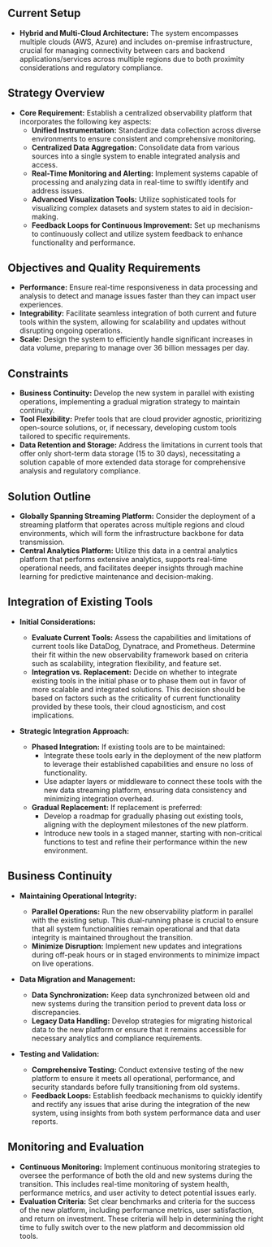 ## Current Setup
- **Hybrid and Multi-Cloud Architecture:** The system encompasses multiple clouds (AWS, Azure) and includes on-premise infrastructure, crucial for managing connectivity between cars and backend applications/services across multiple regions due to both proximity considerations and regulatory compliance.

## Strategy Overview
- **Core Requirement:** Establish a centralized observability platform that incorporates the following key aspects:
  - **Unified Instrumentation:** Standardize data collection across diverse environments to ensure consistent and comprehensive monitoring.
  - **Centralized Data Aggregation:** Consolidate data from various sources into a single system to enable integrated analysis and access.
  - **Real-Time Monitoring and Alerting:** Implement systems capable of processing and analyzing data in real-time to swiftly identify and address issues.
  - **Advanced Visualization Tools:** Utilize sophisticated tools for visualizing complex datasets and system states to aid in decision-making.
  - **Feedback Loops for Continuous Improvement:** Set up mechanisms to continuously collect and utilize system feedback to enhance functionality and performance.

## Objectives and Quality Requirements
- **Performance:** Ensure real-time responsiveness in data processing and analysis to detect and manage issues faster than they can impact user experiences.
- **Integrability:** Facilitate seamless integration of both current and future tools within the system, allowing for scalability and updates without disrupting ongoing operations.
- **Scale:** Design the system to efficiently handle significant increases in data volume, preparing to manage over 36 billion messages per day.

## Constraints
- **Business Continuity:** Develop the new system in parallel with existing operations, implementing a gradual migration strategy to maintain continuity.
- **Tool Flexibility:** Prefer tools that are cloud provider agnostic, prioritizing open-source solutions, or, if necessary, developing custom tools tailored to specific requirements.
- **Data Retention and Storage:** Address the limitations in current tools that offer only short-term data storage (15 to 30 days), necessitating a solution capable of more extended data storage for comprehensive analysis and regulatory compliance.

## Solution Outline
- **Globally Spanning Streaming Platform:** Consider the deployment of a streaming platform that operates across multiple regions and cloud environments, which will form the infrastructure backbone for data transmission.
- **Central Analytics Platform:** Utilize this data in a central analytics platform that performs extensive analytics, supports real-time operational needs, and facilitates deeper insights through machine learning for predictive maintenance and decision-making.

## Integration of Existing Tools
- **Initial Considerations:**
  - **Evaluate Current Tools:** Assess the capabilities and limitations of current tools like DataDog, Dynatrace, and Prometheus. Determine their fit within the new observability framework based on criteria such as scalability, integration flexibility, and feature set.
  - **Integration vs. Replacement:** Decide on whether to integrate existing tools in the initial phase or to phase them out in favor of more scalable and integrated solutions. This decision should be based on factors such as the criticality of current functionality provided by these tools, their cloud agnosticism, and cost implications.

- **Strategic Integration Approach:**
  - **Phased Integration:** If existing tools are to be maintained:
    - Integrate these tools early in the deployment of the new platform to leverage their established capabilities and ensure no loss of functionality.
    - Use adapter layers or middleware to connect these tools with the new data streaming platform, ensuring data consistency and minimizing integration overhead.
  - **Gradual Replacement:** If replacement is preferred:
    - Develop a roadmap for gradually phasing out existing tools, aligning with the deployment milestones of the new platform.
    - Introduce new tools in a staged manner, starting with non-critical functions to test and refine their performance within the new environment.

## Business Continuity
- **Maintaining Operational Integrity:**
  - **Parallel Operations:** Run the new observability platform in parallel with the existing setup. This dual-running phase is crucial to ensure that all system functionalities remain operational and that data integrity is maintained throughout the transition.
  - **Minimize Disruption:** Implement new updates and integrations during off-peak hours or in staged environments to minimize impact on live operations.

- **Data Migration and Management:**
  - **Data Synchronization:** Keep data synchronized between old and new systems during the transition period to prevent data loss or discrepancies.
  - **Legacy Data Handling:** Develop strategies for migrating historical data to the new platform or ensure that it remains accessible for necessary analytics and compliance requirements.

- **Testing and Validation:**
  - **Comprehensive Testing:** Conduct extensive testing of the new platform to ensure it meets all operational, performance, and security standards before fully transitioning from old systems.
  - **Feedback Loops:** Establish feedback mechanisms to quickly identify and rectify any issues that arise during the integration of the new system, using insights from both system performance data and user reports.

## Monitoring and Evaluation
- **Continuous Monitoring:** Implement continuous monitoring strategies to oversee the performance of both the old and new systems during the transition. This includes real-time monitoring of system health, performance metrics, and user activity to detect potential issues early.
- **Evaluation Criteria:** Set clear benchmarks and criteria for the success of the new platform, including performance metrics, user satisfaction, and return on investment. These criteria will help in determining the right time to fully switch over to the new platform and decommission old tools.
